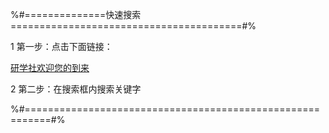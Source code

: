 









%#==============快速搜索========================================#%


1 第一步：点击下面链接：


[研学社欢迎您的到来](https://mbd.pub/o/author-aWWbk2hqZQ==/work)


2 第二步：在搜索框内搜索关键字



%#==========================================================#%

